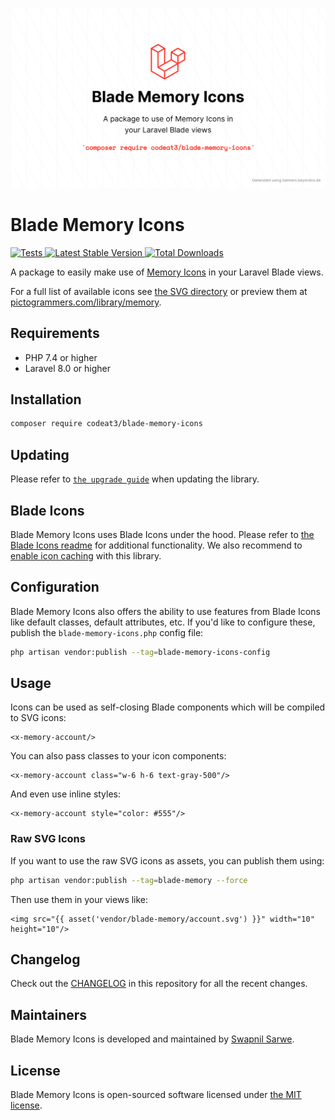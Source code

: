 <p align="center">
    <img src="./socialcard-blade-memory-icons.png" width="1280" title="Social Card Blade Memory Icons">
</p>

# Blade Memory Icons

<a href="https://github.com/codeat3/blade-memory-icons/actions?query=workflow%3ATests">
    <img src="https://github.com/codeat3/blade-memory-icons/workflows/Tests/badge.svg" alt="Tests">
</a>
<a href="https://packagist.org/packages/codeat3/blade-memory-icons">
    <img src="https://img.shields.io/packagist/v/codeat3/blade-memory-icons" alt="Latest Stable Version">
</a>
<a href="https://packagist.org/packages/codeat3/blade-memory-icons">
    <img src="https://img.shields.io/packagist/dt/codeat3/blade-memory-icons" alt="Total Downloads">
</a>

A package to easily make use of [Memory Icons](https://github.com/Pictogrammers/Memory) in your Laravel Blade views.

For a full list of available icons see [the SVG directory](resources/svg) or preview them at [pictogrammers.com/library/memory](https://pictogrammers.com/library/memory/).

## Requirements

- PHP 7.4 or higher
- Laravel 8.0 or higher

## Installation

```bash
composer require codeat3/blade-memory-icons
```

## Updating

Please refer to [`the upgrade guide`](UPGRADE.md) when updating the library.

## Blade Icons

Blade Memory Icons uses Blade Icons under the hood. Please refer to [the Blade Icons readme](https://github.com/blade-ui-kit/blade-icons) for additional functionality. We also recommend to [enable icon caching](https://github.com/blade-ui-kit/blade-icons#caching) with this library.

## Configuration

Blade Memory Icons also offers the ability to use features from Blade Icons like default classes, default attributes, etc. If you'd like to configure these, publish the `blade-memory-icons.php` config file:

```bash
php artisan vendor:publish --tag=blade-memory-icons-config
```

## Usage

Icons can be used as self-closing Blade components which will be compiled to SVG icons:

```blade
<x-memory-account/>
```

You can also pass classes to your icon components:

```blade
<x-memory-account class="w-6 h-6 text-gray-500"/>
```

And even use inline styles:

```blade
<x-memory-account style="color: #555"/>
```

### Raw SVG Icons

If you want to use the raw SVG icons as assets, you can publish them using:

```bash
php artisan vendor:publish --tag=blade-memory --force
```

Then use them in your views like:

```blade
<img src="{{ asset('vendor/blade-memory/account.svg') }}" width="10" height="10"/>
```

## Changelog

Check out the [CHANGELOG](CHANGELOG.md) in this repository for all the recent changes.

## Maintainers

Blade Memory Icons is developed and maintained by [Swapnil Sarwe](https://swapnilsarwe.com).

## License

Blade Memory Icons is open-sourced software licensed under [the MIT license](LICENSE.md).
